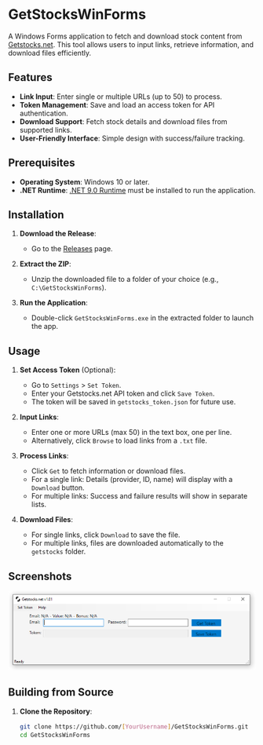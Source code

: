 # GetStocksWinForms

A Windows Forms application to fetch and download stock content from [Getstocks.net](https://getstocks.net/). This tool allows users to input links, retrieve information, and download files efficiently.

## Features
- **Link Input**: Enter single or multiple URLs (up to 50) to process.
- **Token Management**: Save and load an access token for API authentication.
- **Download Support**: Fetch stock details and download files from supported links.
- **User-Friendly Interface**: Simple design with success/failure tracking.

## Prerequisites
- **Operating System**: Windows 10 or later.
- **.NET Runtime**: [.NET 9.0 Runtime](https://dotnet.microsoft.com/en-us/download/dotnet/9.0) must be installed to run the application.

## Installation
1. **Download the Release**:
   - Go to the [Releases](https://github.com/nguyenduytan/Getstocks-API-Tools/release) page.

2. **Extract the ZIP**:
   - Unzip the downloaded file to a folder of your choice (e.g., `C:\GetStocksWinForms`).

3. **Run the Application**:
   - Double-click `GetStocksWinForms.exe` in the extracted folder to launch the app.

## Usage
1. **Set Access Token** (Optional):
   - Go to `Settings` > `Set Token`.
   - Enter your Getstocks.net API token and click `Save Token`.
   - The token will be saved in `getstocks_token.json` for future use.

2. **Input Links**:
   - Enter one or more URLs (max 50) in the text box, one per line.
   - Alternatively, click `Browse` to load links from a `.txt` file.

3. **Process Links**:
   - Click `Get` to fetch information or download files.
   - For a single link: Details (provider, ID, name) will display with a `Download` button.
   - For multiple links: Success and failure results will show in separate lists.

4. **Download Files**:
   - For single links, click `Download` to save the file.
   - For multiple links, files are downloaded automatically to the `getstocks` folder.

## Screenshots
![Getstocks.net](https://github.com/nguyenduytan/Getstocks-API-Tools/blob/main/screenshots/main.png "Getstocks.net API")

## Building from Source
1. **Clone the Repository**:
   ```bash
   git clone https://github.com/[YourUsername]/GetStocksWinForms.git
   cd GetStocksWinForms
